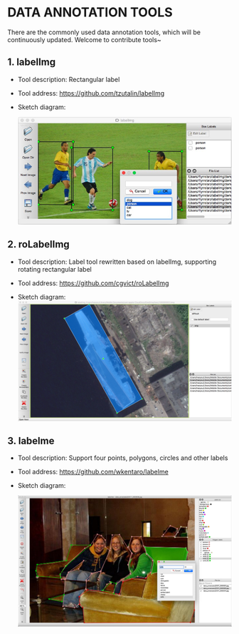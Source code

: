 # DATA ANNOTATION TOOLS

There are the commonly used data annotation tools, which will be continuously updated. Welcome to contribute tools~

## 1. labelImg

* Tool description: Rectangular label

* Tool address:  https://github.com/tzutalin/labelImg

* Sketch diagram:

  ![labelimg](../datasets/labelimg.jpg)



## 2. roLabelImg

* Tool description: Label tool rewritten based on labelImg, supporting rotating rectangular label

* Tool address:   https://github.com/cgvict/roLabelImg

* Sketch diagram:![roLabelImg](../datasets/roLabelImg.png)



## 3. labelme

* Tool description: Support four points, polygons, circles and other labels

* Tool address:   https://github.com/wkentaro/labelme

* Sketch diagram:

  ![labelme](../datasets/labelme.jpg)
